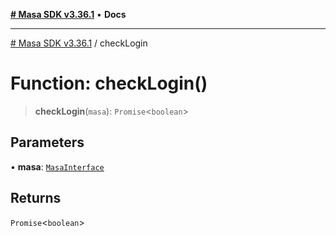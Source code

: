 [**# Masa SDK v3.36.1**](../README.md) • **Docs**

***

[# Masa SDK v3.36.1](../globals.md) / checkLogin

# Function: checkLogin()

> **checkLogin**(`masa`): `Promise`\<`boolean`\>

## Parameters

• **masa**: [`MasaInterface`](../interfaces/MasaInterface.md)

## Returns

`Promise`\<`boolean`\>
